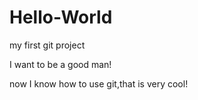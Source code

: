 # Hello-World
my first git project

I want to be a good man!

now I know how to use git,that is very cool!
